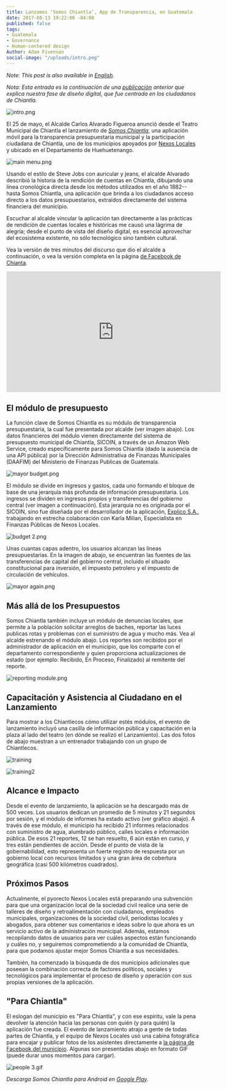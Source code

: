 ```yaml
---
title: Lanzamos ‘Somos Chiantla’, App de Transparencia, en Guatemala
date: 2017-08-13 19:22:00 -04:00
published: false
tags:
- Guatemala
- Governance
- Human-centered design
Author: Adam Fivenson
social-image: "/uploads/intro.png"
---
```


*Note: This post is also available in [English](http://bit.ly/transparency-app).*

*Nota: Esta entrada es la continuación de una [publicación](https://dai-global-digital.com/citizen-centered-design-guatemala.html) anterior que explica nuestra fase de diseño digital, que fue centrada en los ciudadanos de Chiantla.*

![intro.png](/uploads/intro.png)

El 25 de mayo, el Alcalde Carlos Alvarado Figueroa anunció desde el Teatro Municipal de Chiantla el lanzamiento de [*Somos Chiantla*](http://bit.ly/Chiantla-App), una aplicación móvil para la transparencia presupuestaria municipal y la participación ciudadana de Chiantla, uno de los municipios apoyados por [Nexos Locales](https://www.dai.com/our-work/projects/guatemala-nexos-locales) y ubicado en el Departamento de Huehuetenango. 

<!--more-->

![main menu.png](/uploads/main%20menu.png)

Usando el estilo de Steve Jobs con auricular y jeans, el alcalde Alvarado describió la historia de la rendición de cuentas en Chiantla, dibujando una línea cronológica directa desde los métodos utilizados en el año 1882--hasta Somos Chiantla, una aplicación que brinda a los ciudadanos acceso directo a los datos presupuestarios, extraídos directamente del sistema financiera del municipio. 

Escuchar al alcalde vincular la aplicación tan directamente a las prácticas de rendición de cuentas locales e históricas me causó una lágrima de alegría; desde el punto de vista del diseño digital, es esencial aprovechar del ecosistema existente, no sólo tecnológico sino también cultural. 

Vea la versión de tres minutos del discurso que dio el alcalde a continuación, o vea la versión completa en la página [de Facebook de Chianta](https://www.facebook.com/MuniChiantla/videos/1916059188639247/).

<iframe width="560" height="315" src="https://www.youtube.com/embed/xtgwg6Zrg3o" frameborder="0" allowfullscreen></iframe> 

## El módulo de presupuesto

La función clave de Somos Chiantla es su módulo de transparencia presupuestaria, la cual fue presentada por alcalde (ver imagen abajo). Los datos financieros del módulo vienen directamente del sistema de presupuesto municipal de Chiantla, SICOIN, a través de un Amazon Web Service, creado específicamente para Somos Chiantla (dado la ausencia de una API pública) por la Dirección Administrativa de Finanzas Municipales (DAAFIM) del Ministerio de Finanzas Publicas de Guatemala.

![mayor budget.png](/uploads/mayor%20budget.png)

El módulo se divide en ingresos y gastos, cada uno formando el bloque de base de una jerarquía más profunda de información presupuestaria. Los ingresos se dividen en ingresos propios y transferencias del gobierno central (ver imagen a continuación). Esta jerarquía no es originada por el SICOIN, sino fue diseñada por el desarrollador de la aplicación, [Explico S.A.](http://explicoanalytics.com/), trabajando en estrecha colaboración con Karla Milian, Especialista en Finanzas Públicas de Nexos Locales.

![budget 2.png](/uploads/budget%202.png)

Unas cuantas capas adentro, los usuarios alcanzan las líneas presupuestarias. En la imagen de abajo, se encuentran las fuentes de las transferencias de capital del gobierno central, incluido el situado constitucional para inversión, el impuesto petrolero y el impuesto de circulación de vehículos.

![mayor again.png](/uploads/mayor%20again.png)

## Más allá de los Presupuestos

Somos Chiantla también incluye un módulo de denuncias locales, que permite a la población solicitar arreglos de baches, reportar las luces publicas rotas y problemas con el suministro de agua y mucho más. Vea al alcalde estrenando el módulo abajo. Los reportes son recibidos por el administrador de aplicación en el municipio, que los comparte con el departamento correspondiente y quien proporciona actualizaciones de estado (por ejemplo: Recibido, En Proceso, Finalizado) al remitente del reporte.

![reporting module.png](/uploads/reporting%20module.png)

## Capacitación y Asistencia al Ciudadano en el Lanzamiento

Para mostrar a los Chiantlecos cómo utilizar estés módulos, el evento de lanzamiento incluyó una casilla de información pública y capacitación en la plaza al lado del teatro (en dónde se realizó el Lanzamiento). Las dos fotos de abajo muestran a un entrenador trabajando con un grupo de Chiantlecos.

![training](/uploads/WhatsApp%20Image%202017-05-25%20at%209.54.35%20PM%20(2).jpeg)

![training2](/uploads/WhatsApp%20Image%202017-05-25%20at%209.54.35%20PM%20(1).jpeg)

## Alcance e Impacto

Desde el evento de lanzamiento, la aplicación se ha descargado más de 500 veces. Los usuarios dedican un promedio de 5 minutos y 21 segundos por sesión, y el módulo de informes ha estado activo (ver gráfico abajo). A través de ese módulo, el municipio ha recibido 21 informes relacionados con suministro de agua, alumbrado público, calles locales e información pública. De esos 21 reportes, 12 se han resuelto, 6 aún están en curso, y tres están pendientes de acción. Desde el punto de vista de la gobernabilidad, esto representa un fuerte registro de respuesta por un gobierno local con recursos limitados y una gran área de cobertura geográfica (casi 500 kilómetros cuadrados).

<script id="infogram_0_a60320c6-f5b4-40ca-9f0b-783498b0c47d" title="Chiantla Reportes" src="//e.infogram.com/js/dist/embed.js?Gry" type="text/javascript"></script>

## Próximos Pasos

Actualmente, el pyorecto Nexos Locales está preparando una subvención para que una organización local de la sociedad civil realice una serie de talleres de diseño y retroalimentación con ciudadanos, empleados municipales, organizaciones de la sociedad civil, periodistas locales y abogados, para obtener sus comentarios e ideas sobre lo que ahora es un servicio activo de la administración municipal. Además, estamos recopilando datos de usuarios para ver cuáles aspectos están funcionando y cuáles no, y seguiremos comprometiendo a la comunidad de Chiantla, para que podamos ajustar mejor Somos Chiantla a sus necesidades.

También, ha comenzado la búsqueda de dos municipios adicionales que poseean la combinación correcta de factores políticos, sociales y tecnológicos para implementar el proceso de diseño y operación con sus propias versiones de la aplicación.

## "Para Chiantla"

El eslogan del municipio es "Para Chiantla", y con ese espíritu, vale la pena devolver la atención hacia las personas con quién (y para quién) la aplicación fue creada. El evento de lanzamiento atrajo a gente de todas partes de Chiantla, y el equipo de Nexos Locales usó una cabina fotográfica para encajar y publicar fotos de los asistentes directamente a [la página de Facebook del municipio](https://www.facebook.com/MuniChiantla/photos/?tab=album&album_id=1915829891995510). Algunas son presentadas abajo en formato GIF (puede durar unos momentos para cargar). 

![people 3.gif](/uploads/people%203.gif)

*Descarga Somos Chiantla para Android en [Google Play](http://bit.ly/Chiantla-App).*

